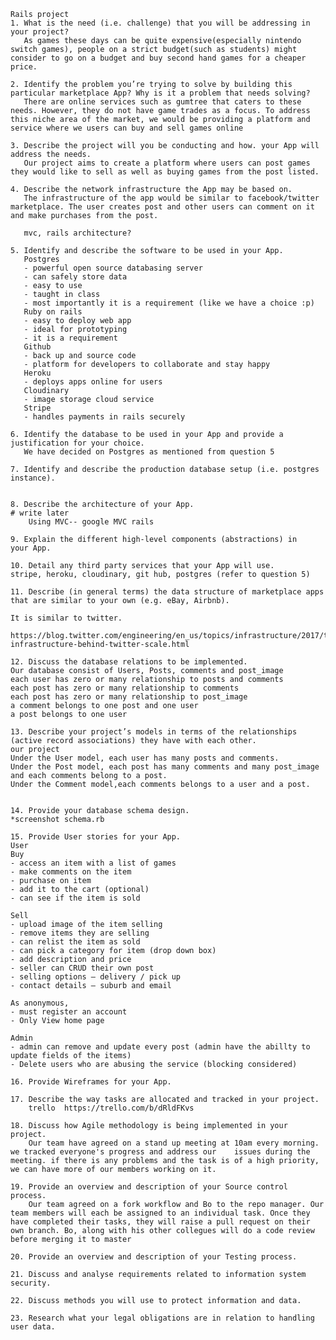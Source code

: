     Rails project
    1. What is the need (i.e. challenge) that you will be addressing in your project?
       As games these days can be quite expensive(especially nintendo switch games), people on a strict budget(such as students) might consider to go on a budget and buy second hand games for a cheaper price.
       
    2. Identify the problem you’re trying to solve by building this particular marketplace App? Why is it a problem that needs solving?
       There are online services such as gumtree that caters to these needs. However, they do not have game trades as a focus. To address this niche area of the market, we would be providing a platform and service where we users can buy and sell games online
       
    3. Describe the project will you be conducting and how. your App will address the needs.
       Our project aims to create a platform where users can post games they would like to sell as well as buying games from the post listed. 
       
    4. Describe the network infrastructure the App may be based on.
       The infrastructure of the app would be similar to facebook/twitter marketplace. The user creates post and other users can comment on it and make purchases from the post. 

       mvc, rails architecture?
       
    5. Identify and describe the software to be used in your App.
       Postgres 
       - powerful open source databasing server
       - can safely store data
       - easy to use 
       - taught in class
       - most importantly it is a requirement (like we have a choice :p)
       Ruby on rails
       - easy to deploy web app
       - ideal for prototyping
       - it is a requirement
       Github
       - back up and source code
       - platform for developers to collaborate and stay happy
       Heroku
       - deploys apps online for users
       Cloudinary
       - image storage cloud service 
       Stripe
       - handles payments in rails securely 
       
    6. Identify the database to be used in your App and provide a justification for your choice.
       We have decided on Postgres as mentioned from question 5

    7. Identify and describe the production database setup (i.e. postgres instance).


    8. Describe the architecture of your App.
    # write later
        Using MVC-- google MVC rails

    9. Explain the different high-level components (abstractions) in your App.

    10. Detail any third party services that your App will use.
    stripe, heroku, cloudinary, git hub, postgres (refer to question 5)

    11. Describe (in general terms) the data structure of marketplace apps that are similar to your own (e.g. eBay, Airbnb).

    It is similar to twitter.

    https://blog.twitter.com/engineering/en_us/topics/infrastructure/2017/the-infrastructure-behind-twitter-scale.html

    12. Discuss the database relations to be implemented.
    Our database consist of Users, Posts, comments and post_image
    each user has zero or many relationship to posts and comments
    each post has zero or many relationship to comments
    each post has zero or many relationship to post_image
    a comment belongs to one post and one user
    a post belongs to one user

    13. Describe your project’s models in terms of the relationships (active record associations) they have with each other.
    our project 
    Under the User model, each user has many posts and comments.
    Under the Post model, each post has many comments and many post_image and each comments belong to a post. 
    Under the Comment model,each comments belongs to a user and a post.


    14. Provide your database schema design.
    *screenshot schema.rb

    15. Provide User stories for your App.
    User
    Buy
    - access an item with a list of games
    - make comments on the item
    - purchase on item
    - add it to the cart (optional)
    - can see if the item is sold

    Sell
    - upload image of the item selling
    - remove items they are selling
    - can relist the item as sold
    - can pick a category for item (drop down box)
    - add description and price
    - seller can CRUD their own post
    - selling options – delivery / pick up
    - contact details – suburb and email

    As anonymous,
    - must register an account
    - Only View home page

    Admin
    - admin can remove and update every post (admin have the abillty to update fields of the items)
    - Delete users who are abusing the service (blocking considered)

    16. Provide Wireframes for your App.

    17. Describe the way tasks are allocated and tracked in your project.
        trello  https://trello.com/b/dRldFKvs

    18. Discuss how Agile methodology is being implemented in your project.
        Our team have agreed on a stand up meeting at 10am every morning. we tracked everyone's progress and address our    issues during the meeting. if there is any problems and the task is of a high priority, we can have more of our members working on it.

    19. Provide an overview and description of your Source control process.
        Our team agreed on a fork workflow and Bo to the repo manager. Our team members will each be assigned to an individual task. Once they have completed their tasks, they will raise a pull request on their own branch. Bo, along with his other collegues will do a code review before merging it to master

    20. Provide an overview and description of your Testing process.

    21. Discuss and analyse requirements related to information system security.

    22. Discuss methods you will use to protect information and data.
    
    23. Research what your legal obligations are in relation to handling user data.


